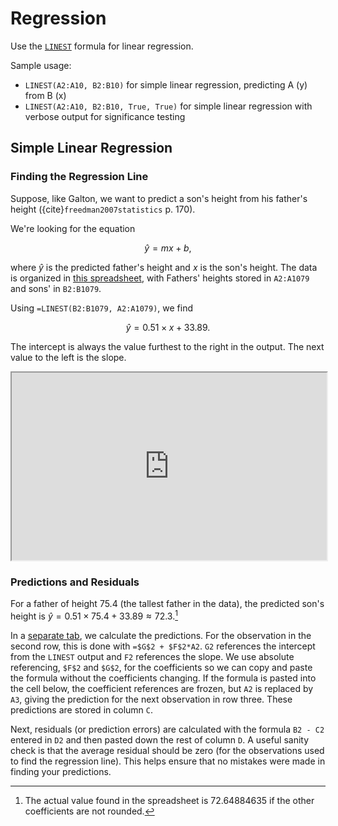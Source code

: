 # Regression

Use the [`LINEST`](https://support.google.com/docs/answer/3094249?hl=en) formula for linear regression. 

Sample usage:

* `LINEST(A2:A10, B2:B10)` for simple linear regression, predicting A (y) from B (x)
* `LINEST(A2:A10, B2:B10, True, True)` for simple linear regression with verbose output for significance testing

## Simple Linear Regression

### Finding the Regression Line

Suppose, like Galton, we want to predict a son's height from his father's height ({cite}`freedman2007statistics` p. 170).

We're looking for the equation 

$$\hat{y} = mx + b,$$

where $\hat{y}$ is the predicted father's height and $x$ is the son's height. The data is organized in [this spreadsheet](https://docs.google.com/spreadsheets/d/1xmuDi3BZev565rt8K1wtNBKGZFwsdzTsjOMIE5G-txA/edit?usp=sharing), with Fathers' heights stored in `A2:A1079` and sons' in `B2:B1079`.

Using `=LINEST(B2:B1079, A2:A1079)`, we find 

$$\hat{y} = 0.51 \times x + 33.89.$$

The intercept is always the value furthest to the right in the output. The next value to the left is the slope.

<iframe src="https://docs.google.com/spreadsheets/d/e/2PACX-1vT-dSyrCQpPp3hBvsROqV7CYEHepTWW_Qzm0aNHoz-10RLqQL5RTV5R98jgv8VGWnccTttBJvkdPbWa/pubhtml?widget=true&amp;headers=false" width="100%" height="300px"></iframe>


### Predictions and Residuals

For a father of height 75.4 (the tallest father in the data), the predicted son's height is $\hat{y} = 0.51 \times 75.4 + 33.89 \approx 72.3$.[^1]

[^1]: The actual value found in the spreadsheet is 72.64884635 if the other coefficients are not rounded.

In a [separate tab](https://docs.google.com/spreadsheets/d/1xmuDi3BZev565rt8K1wtNBKGZFwsdzTsjOMIE5G-txA/edit?usp=sharing), we calculate the predictions. For the observation in the second row, this is done with `=$G$2 + $F$2*A2`. `G2` references the intercept from the `LINEST` output and `F2` references the slope. We use absolute referencing, `$F$2` and `$G$2`, for the coefficients so we can copy and paste the formula without the coefficients changing. If the formula is pasted into the cell below, the coefficient references are frozen, but `A2` is replaced by `A3`, giving the prediction for the next observation in row three. These predictions are stored in column `C`. 

Next, residuals (or prediction errors) are calculated with the formula `B2 - C2` entered in `D2` and then pasted down the rest of column `D`. A useful sanity check is that the average residual should be zero (for the observations used to find the regression line). This helps ensure that no mistakes were made in finding your predictions. 